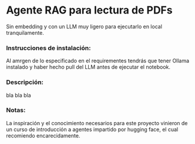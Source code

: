 # Agente RAG para lectura de PDFs

Sin embedding y con un LLM muy ligero para ejecutarlo en local tranquilamente.

### Instrucciones de instalación:
Al amrgen de lo especificado en el requirementes tendrás que tener Ollama instalado y haber hecho pull del LLM antes de ejecutar el notebook.

### Descripción:
bla bla bla

### Notas:
La inspiración y el conocimiento necesarios para este proyecto vinieron de un curso de introducción a agentes impartido por hugging face, el cual recomiendo encarecidamente.
